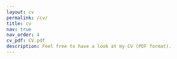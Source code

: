 ```yaml
---
layout: cv
permalink: /cv/
title: cv
nav: true
nav_order: 4
cv_pdf: CV.pdf
description: Feel free to have a look at my CV (PDF format).
---
```

